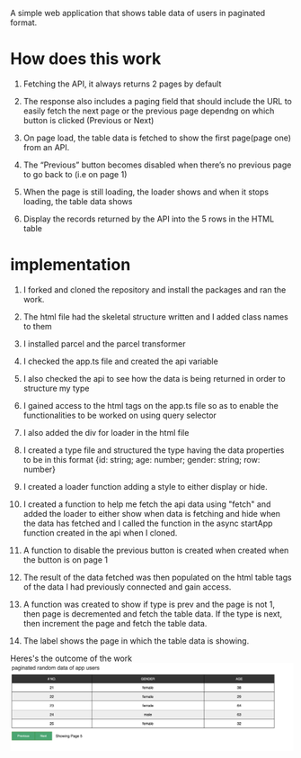 A simple web application that shows table data of users in paginated format.

# How does this work

1. Fetching the API, it always returns 2 pages by default

2. The response also includes a paging field that should include the URL to easily fetch the next page or the previous page dependng on which button is clicked (Previous or Next)

3. On page load, the table data is fetched to show the first page(page one) from an API.

4. The “Previous” button becomes disabled when there’s no previous page to go back to (i.e on page 1)

5. When the page is still loading, the loader shows and when it stops loading, the table data shows

6. Display the records returned by the API into the 5 rows in the HTML table

# implementation

1. I forked and cloned the repository and install the packages and ran the work.

2. The html file had the skeletal structure written and I added class names to them

3. I installed parcel and the parcel transformer

4. I checked the app.ts file and created the api variable

5. I also checked the api to see how the data is being returned in order to structure my type

6. I gained access to the html tags on the app.ts file so as to enable the functionalities to be worked on using query selector

7. I also added the div for loader in the html file

8. I created a type file and structured the type having the data properties to be in this format {id: string; age: number; gender: string; row: number}

9. I created a loader function adding a style to either display or hide.

10. I created a function to help me fetch the api data using "fetch" and added the loader to either show when data is fetching and hide when the data has fetched and I called the function in the async startApp function created in the api when I cloned.

11. A function to disable the previous button is created when created when the button is on page 1

12. The result of the data fetched was then populated on the html table tags of the data I had previously connected and gain access.

13. A function was created to show if type is prev and the page is not 1, then page is decremented and fetch the table data. If the type is next, then increment the page and fetch the table data.

14. The label shows the page in which the table data is showing.

Heres's the outcome of the work
<img src="/asset/screenshot.png" />
